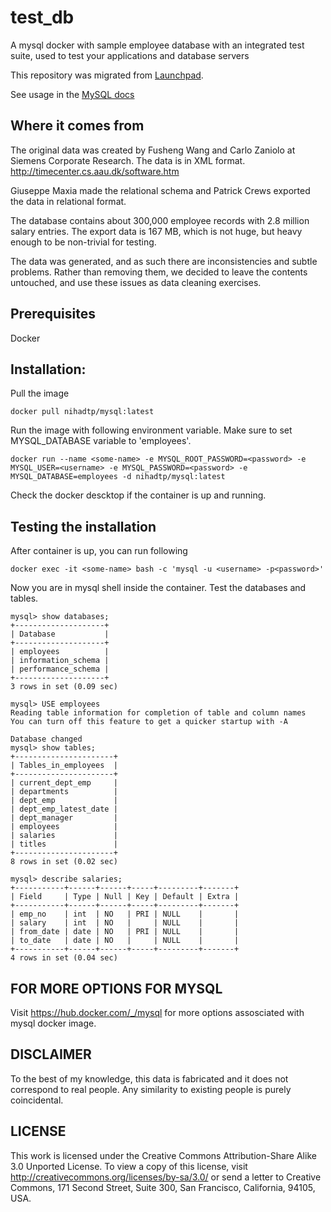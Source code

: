 # test_db
A mysql docker with sample employee database with an integrated test suite, used to test your applications and database servers

This repository was migrated from [Launchpad](https://launchpad.net/test-db).

See usage in the [MySQL docs](https://dev.mysql.com/doc/employee/en/index.html)


## Where it comes from

The original data was created by Fusheng Wang and Carlo Zaniolo at 
Siemens Corporate Research. The data is in XML format.
http://timecenter.cs.aau.dk/software.htm

Giuseppe Maxia made the relational schema and Patrick Crews exported
the data in relational format.

The database contains about 300,000 employee records with 2.8 million 
salary entries. The export data is 167 MB, which is not huge, but
heavy enough to be non-trivial for testing.

The data was generated, and as such there are inconsistencies and subtle
problems. Rather than removing them, we decided to leave the contents
untouched, and use these issues as data cleaning exercises.

## Prerequisites

Docker 

## Installation:



Pull the image

    docker pull nihadtp/mysql:latest


Run the image with following environment variable. Make sure to set  MYSQL_DATABASE variable to  'employees'.

    docker run --name <some-name> -e MYSQL_ROOT_PASSWORD=<password> -e MYSQL_USER=<username> -e MYSQL_PASSWORD=<password> -e MYSQL_DATABASE=employees -d nihadtp/mysql:latest

Check the docker descktop if the container is up and running.
## Testing the installation

After container is up, you can run following

    docker exec -it <some-name> bash -c 'mysql -u <username> -p<password>'

Now you are in  mysql shell inside the container. Test the databases and tables.

    mysql> show databases;
    +--------------------+
    | Database           |
    +--------------------+
    | employees          |
    | information_schema |
    | performance_schema |
    +--------------------+
    3 rows in set (0.09 sec)
    
    mysql> USE employees
    Reading table information for completion of table and column names
    You can turn off this feature to get a quicker startup with -A
    
    Database changed
    mysql> show tables;
    +----------------------+
    | Tables_in_employees  |
    +----------------------+
    | current_dept_emp     |
    | departments          |
    | dept_emp             |
    | dept_emp_latest_date |
    | dept_manager         |
    | employees            |
    | salaries             |
    | titles               |
    +----------------------+
    8 rows in set (0.02 sec)
    
    mysql> describe salaries;
    +-----------+------+------+-----+---------+-------+
    | Field     | Type | Null | Key | Default | Extra |
    +-----------+------+------+-----+---------+-------+
    | emp_no    | int  | NO   | PRI | NULL    |       |
    | salary    | int  | NO   |     | NULL    |       |
    | from_date | date | NO   | PRI | NULL    |       |
    | to_date   | date | NO   |     | NULL    |       |
    +-----------+------+------+-----+---------+-------+
    4 rows in set (0.04 sec)


## FOR MORE OPTIONS FOR MYSQL

Visit https://hub.docker.com/_/mysql for more options assosciated with mysql docker image.

## DISCLAIMER

To the best of my knowledge, this data is fabricated and
it does not correspond to real people. 
Any similarity to existing people is purely coincidental.


## LICENSE
This work is licensed under the 
Creative Commons Attribution-Share Alike 3.0 Unported License. 
To view a copy of this license, visit 
http://creativecommons.org/licenses/by-sa/3.0/ or send a letter to 
Creative Commons, 171 Second Street, Suite 300, San Francisco, 
California, 94105, USA.


